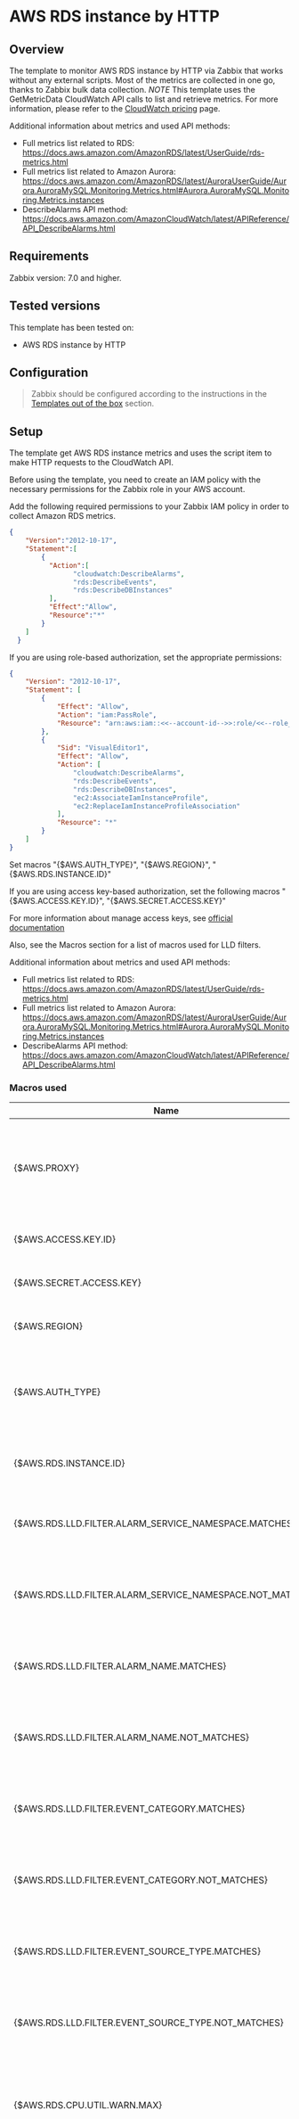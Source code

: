 
# AWS RDS instance by HTTP

## Overview

The template to monitor AWS RDS instance by HTTP via Zabbix that works without any external scripts.
Most of the metrics are collected in one go, thanks to Zabbix bulk data collection.
*NOTE*
This template uses the GetMetricData CloudWatch API calls to list and retrieve metrics.
For more information, please refer to the [CloudWatch pricing](https://aws.amazon.com/cloudwatch/pricing/) page.

Additional information about metrics and used API methods:

* Full metrics list related to RDS: https://docs.aws.amazon.com/AmazonRDS/latest/UserGuide/rds-metrics.html
* Full metrics list related to Amazon Aurora: https://docs.aws.amazon.com/AmazonRDS/latest/AuroraUserGuide/Aurora.AuroraMySQL.Monitoring.Metrics.html#Aurora.AuroraMySQL.Monitoring.Metrics.instances
* DescribeAlarms API method: https://docs.aws.amazon.com/AmazonCloudWatch/latest/APIReference/API_DescribeAlarms.html


## Requirements

Zabbix version: 7.0 and higher.

## Tested versions

This template has been tested on:
- AWS RDS instance by HTTP

## Configuration

> Zabbix should be configured according to the instructions in the [Templates out of the box](https://www.zabbix.com/documentation/7.0/manual/config/templates_out_of_the_box) section.

## Setup

The template get AWS RDS instance metrics and uses the script item to make HTTP requests to the CloudWatch API.

Before using the template, you need to create an IAM policy with the necessary permissions for the Zabbix role in your AWS account.

Add the following required permissions to your Zabbix IAM policy in order to collect Amazon RDS metrics.
```json
{
    "Version":"2012-10-17",
    "Statement":[
        {
          "Action":[
                "cloudwatch:DescribeAlarms",
                "rds:DescribeEvents",
                "rds:DescribeDBInstances"
          ],
          "Effect":"Allow",
          "Resource":"*"
        }
    ]
  }
  ```

If you are using role-based authorization, set the appropriate permissions:
```json
{
    "Version": "2012-10-17",
    "Statement": [
        {
            "Effect": "Allow",
            "Action": "iam:PassRole",
            "Resource": "arn:aws:iam::<<--account-id-->>:role/<<--role_name-->>"
        },
        {
            "Sid": "VisualEditor1",
            "Effect": "Allow",
            "Action": [
                "cloudwatch:DescribeAlarms",
                "rds:DescribeEvents",
                "rds:DescribeDBInstances",
                "ec2:AssociateIamInstanceProfile",
                "ec2:ReplaceIamInstanceProfileAssociation"
            ],
            "Resource": "*"
        }
    ]
}
```

Set macros "{$AWS.AUTH_TYPE}", "{$AWS.REGION}", "{$AWS.RDS.INSTANCE.ID}"

If you are using access key-based authorization, set the following macros "{$AWS.ACCESS.KEY.ID}", "{$AWS.SECRET.ACCESS.KEY}"

For more information about manage access keys, see [official documentation](https://docs.aws.amazon.com/general/latest/gr/aws-sec-cred-types.html#access-keys-and-secret-access-keys)

Also, see the Macros section for a list of macros used for LLD filters.

Additional information about metrics and used API methods:
* Full metrics list related to RDS: https://docs.aws.amazon.com/AmazonRDS/latest/UserGuide/rds-metrics.html
* Full metrics list related to Amazon Aurora: https://docs.aws.amazon.com/AmazonRDS/latest/AuroraUserGuide/Aurora.AuroraMySQL.Monitoring.Metrics.html#Aurora.AuroraMySQL.Monitoring.Metrics.instances
* DescribeAlarms API method: https://docs.aws.amazon.com/AmazonCloudWatch/latest/APIReference/API_DescribeAlarms.html


### Macros used

|Name|Description|Default|
|----|-----------|-------|
|{$AWS.PROXY}|<p>Sets HTTP proxy value. If this macro is empty then no proxy is used.</p>||
|{$AWS.ACCESS.KEY.ID}|<p>Access key ID.</p>||
|{$AWS.SECRET.ACCESS.KEY}|<p>Secret access key.</p>||
|{$AWS.REGION}|<p>Amazon RDS Region code.</p>|`us-west-1`|
|{$AWS.AUTH_TYPE}|<p>Authorization method. Possible values: role_base, access_key.</p>|`access_key`|
|{$AWS.RDS.INSTANCE.ID}|<p>RDS DB Instance identifier.</p>||
|{$AWS.RDS.LLD.FILTER.ALARM_SERVICE_NAMESPACE.MATCHES}|<p>Filter of discoverable alarms by namespace.</p>|`.*`|
|{$AWS.RDS.LLD.FILTER.ALARM_SERVICE_NAMESPACE.NOT_MATCHES}|<p>Filter to exclude discovered alarms by namespace.</p>|`CHANGE_IF_NEEDED`|
|{$AWS.RDS.LLD.FILTER.ALARM_NAME.MATCHES}|<p>Filter of discoverable alarms by name.</p>|`.*`|
|{$AWS.RDS.LLD.FILTER.ALARM_NAME.NOT_MATCHES}|<p>Filter to exclude discovered alarms by name.</p>|`CHANGE_IF_NEEDED`|
|{$AWS.RDS.LLD.FILTER.EVENT_CATEGORY.MATCHES}|<p>Filter of discoverable events by category.</p>|`.*`|
|{$AWS.RDS.LLD.FILTER.EVENT_CATEGORY.NOT_MATCHES}|<p>Filter to exclude discovered events by category.</p>|`CHANGE_IF_NEEDED`|
|{$AWS.RDS.LLD.FILTER.EVENT_SOURCE_TYPE.MATCHES}|<p>Filter of discoverable events by source type.</p>|`.*`|
|{$AWS.RDS.LLD.FILTER.EVENT_SOURCE_TYPE.NOT_MATCHES}|<p>Filter to exclude discovered events by source type.</p>|`CHANGE_IF_NEEDED`|
|{$AWS.RDS.CPU.UTIL.WARN.MAX}|<p>The warning threshold of the CPU utilization expressed in %.</p>|`85`|
|{$AWS.RDS.CPU.CREDIT.BALANCE.MIN.WARN}|<p>Minimum number of free earned CPU credits for trigger expression.</p>|`50`|
|{$AWS.EBS.IO.CREDIT.BALANCE.MIN.WARN}|<p>Minimum percentage of I/O credits remaining for trigger expression.</p>|`20`|
|{$AWS.EBS.BYTE.CREDIT.BALANCE.MIN.WARN}|<p>Minimum percentage of Byte credits remaining for trigger expression.</p>|`20`|
|{$AWS.RDS.BURST.CREDIT.BALANCE.MIN.WARN}|<p>Minimum percentage of Byte credits remaining for trigger expression.</p>|`20`|

### Items

|Name|Description|Type|Key and additional info|
|----|-----------|----|-----------------------|
|AWS RDS: Get metrics data|<p>Get instance metrics.</p><p>Full metrics list related to RDS: https://docs.aws.amazon.com/AmazonRDS/latest/UserGuide/rds-metrics.html</p><p>Full metrics list related to Amazon Aurora: https://docs.aws.amazon.com/AmazonRDS/latest/AuroraUserGuide/Aurora.AuroraMySQL.Monitoring.Metrics.html#Aurora.AuroraMySQL.Monitoring.Metrics.instances</p>|Script|aws.rds.get_metrics<p>**Preprocessing**</p><ul><li><p>Check for not supported value: `any error`</p><p>⛔️Custom on fail: Discard value</p></li></ul>|
|AWS RDS: Get instance info|<p>Get instance info.</p><p>DescribeDBInstances API method: https://docs.aws.amazon.com/AmazonRDS/latest/APIReference/API_DescribeDBInstances.html</p>|Script|aws.rds.get_instance_info<p>**Preprocessing**</p><ul><li><p>Check for not supported value: `any error`</p><p>⛔️Custom on fail: Discard value</p></li></ul>|
|AWS CloudWatch: Get instance alarms data|<p>DescribeAlarms API method: https://docs.aws.amazon.com/AmazonCloudWatch/latest/APIReference/API_DescribeAlarms.html</p>|Script|aws.rds.get_alarms<p>**Preprocessing**</p><ul><li><p>Check for not supported value: `any error`</p><p>⛔️Custom on fail: Discard value</p></li></ul>|
|AWS RDS: Get instance events data|<p>DescribeEvents API method: https://docs.aws.amazon.com/AmazonRDS/latest/APIReference/API_DescribeEvents.html</p>|Script|aws.rds.get_events<p>**Preprocessing**</p><ul><li><p>Check for not supported value: `any error`</p><p>⛔️Custom on fail: Discard value</p></li></ul>|
|AWS RDS: Get metrics check|<p>Data collection check.</p>|Dependent item|aws.rds.metrics.check<p>**Preprocessing**</p><ul><li><p>JSON Path: `$.error`</p><p>⛔️Custom on fail: Set value to</p></li><li><p>Discard unchanged with heartbeat: `3h`</p></li></ul>|
|AWS RDS: Get instance info check|<p>Data collection check.</p>|Dependent item|aws.rds.instance_info.check<p>**Preprocessing**</p><ul><li><p>JSON Path: `$.error`</p><p>⛔️Custom on fail: Set value to</p></li><li><p>Discard unchanged with heartbeat: `3h`</p></li></ul>|
|AWS RDS: Get alarms check|<p>Data collection check.</p>|Dependent item|aws.rds.alarms.check<p>**Preprocessing**</p><ul><li><p>JSON Path: `$.error`</p><p>⛔️Custom on fail: Set value to</p></li><li><p>Discard unchanged with heartbeat: `3h`</p></li></ul>|
|AWS RDS: Get events check|<p>Data collection check.</p>|Dependent item|aws.rds.events.check<p>**Preprocessing**</p><ul><li><p>JSON Path: `$.error`</p><p>⛔️Custom on fail: Set value to</p></li><li><p>Discard unchanged with heartbeat: `3h`</p></li></ul>|
|AWS RDS: Class|<p>Contains the name of the compute and memory capacity class of the DB instance.</p>|Dependent item|aws.rds.class<p>**Preprocessing**</p><ul><li><p>JSON Path: `$[*].DBInstanceClass.first()`</p></li><li><p>Discard unchanged with heartbeat: `3h`</p></li></ul>|
|AWS RDS: Engine|<p>Database engine.</p>|Dependent item|aws.rds.engine<p>**Preprocessing**</p><ul><li><p>JSON Path: `$..Engine.first()`</p></li><li><p>Discard unchanged with heartbeat: `3h`</p></li></ul>|
|AWS RDS: Engine version|<p>Indicates the database engine version.</p>|Dependent item|aws.rds.engine.version<p>**Preprocessing**</p><ul><li><p>JSON Path: `$[*].EngineVersion.first()`</p></li><li><p>Discard unchanged with heartbeat: `3h`</p></li></ul>|
|AWS RDS: Status|<p>Specifies the current state of this database.</p><p>All possible status values and their description: https://docs.aws.amazon.com/AmazonRDS/latest/UserGuide/accessing-monitoring.html#Overview.DBInstance.Status</p>|Dependent item|aws.rds.status<p>**Preprocessing**</p><ul><li><p>JSON Path: `$..DBInstanceStatus.first()`</p></li><li><p>Discard unchanged with heartbeat: `3h`</p></li></ul>|
|AWS RDS: Storage type|<p>Specifies the storage type associated with DB instance.</p>|Dependent item|aws.rds.storage_type<p>**Preprocessing**</p><ul><li><p>JSON Path: `$[*].StorageType.first()`</p></li><li><p>Discard unchanged with heartbeat: `3h`</p></li></ul>|
|AWS RDS: Create time|<p>Provides the date and time the DB instance was created.</p>|Dependent item|aws.rds.create_time<p>**Preprocessing**</p><ul><li><p>JSON Path: `$..InstanceCreateTime.first()`</p></li></ul>|
|AWS RDS: Storage: Allocated|<p>Specifies the allocated storage size specified in gibibytes (GiB).</p>|Dependent item|aws.rds.storage.allocated<p>**Preprocessing**</p><ul><li><p>JSON Path: `$[*].AllocatedStorage.first()`</p></li><li><p>Discard unchanged with heartbeat: `3h`</p></li></ul>|
|AWS RDS: Storage: Max allocated|<p>The upper limit in gibibytes (GiB) to which Amazon RDS can automatically scale the storage of the DB instance.</p><p>If limit is not specified returns -1.</p>|Dependent item|aws.rds.storage.max_allocated<p>**Preprocessing**</p><ul><li><p>JavaScript: `The text is too long. Please see the template.`</p></li><li><p>Discard unchanged with heartbeat: `3h`</p></li></ul>|
|AWS RDS: Read replica: State|<p>The status of a read replica. If the instance isn't a read replica, this is blank.</p><p>Boolean value that is true if the instance is operating normally, or false if the instance is in an error state.</p>|Dependent item|aws.rds.read_replica_state<p>**Preprocessing**</p><ul><li><p>JSON Path: `$..StatusInfos..Normal.first()`</p><p>⛔️Custom on fail: Discard value</p></li><li>Boolean to decimal</li><li><p>Discard unchanged with heartbeat: `3h`</p></li></ul>|
|AWS RDS: Read replica: Status|<p>The status of a read replica. If the instance isn't a read replica, this is blank.</p><p>Status of the DB instance. For a StatusType of read replica, the values can be replicating, replication stop point set, replication stop point reached, error, stopped, or terminated.</p>|Dependent item|aws.rds.read_replica_status<p>**Preprocessing**</p><ul><li><p>JSON Path: `$..StatusInfos..Status.first()`</p><p>⛔️Custom on fail: Discard value</p></li><li><p>Discard unchanged with heartbeat: `3h`</p></li></ul>|
|AWS RDS: Swap usage|<p>The amount of swap space used. </p><p>This metric is available for the Aurora PostgreSQL DB instance classes db.t3.medium, db.t3.large, db.r4.large, db.r4.xlarge, db.r5.large, db.r5.xlarge, db.r6g.large, and db.r6g.xlarge. </p><p>For Aurora MySQL, this metric applies only to db.t* DB instance classes.</p><p>This metric is not available for SQL Server.</p>|Dependent item|aws.rds.swap_usage<p>**Preprocessing**</p><ul><li><p>JSON Path: `$.[?(@.Label == "SwapUsage")].Values.first().first()`</p><p>⛔️Custom on fail: Discard value</p></li></ul>|
|AWS RDS: Disk: Write IOPS|<p>The number of write records generated per second. This is more or less the number of log records generated by the database. These do not correspond to 8K page writes, and do not correspond to network packets sent.</p>|Dependent item|aws.rds.write_iops.rate<p>**Preprocessing**</p><ul><li><p>JSON Path: `$.[?(@.Label == "WriteIOPS")].Values.first().first()`</p><p>⛔️Custom on fail: Discard value</p></li></ul>|
|AWS RDS: Disk: Write latency|<p>The average amount of time taken per disk I/O operation.</p>|Dependent item|aws.rds.write_latency<p>**Preprocessing**</p><ul><li><p>JSON Path: `$.[?(@.Label == "WriteLatency")].Values.first().first()`</p><p>⛔️Custom on fail: Discard value</p></li></ul>|
|AWS RDS: Disk: Write throughput|<p>The average number of bytes written to persistent storage every second.</p>|Dependent item|aws.rds.write_throughput.rate<p>**Preprocessing**</p><ul><li><p>JSON Path: `$.[?(@.Label == "WriteThroughput")].Values.first().first()`</p><p>⛔️Custom on fail: Discard value</p></li></ul>|
|AWS RDS: Network: Receive throughput|<p>The incoming (Receive) network traffic on the DB instance, including both customer database traffic and Amazon RDS traffic used for monitoring and replication.</p>|Dependent item|aws.rds.network_receive_throughput.rate<p>**Preprocessing**</p><ul><li><p>JSON Path: `The text is too long. Please see the template.`</p><p>⛔️Custom on fail: Discard value</p></li></ul>|
|AWS RDS: Burst balance|<p>The percent of General Purpose SSD (gp2) burst-bucket I/O credits available.</p>|Dependent item|aws.rds.burst_balance<p>**Preprocessing**</p><ul><li><p>JSON Path: `$.[?(@.Label == "BurstBalance")].Values.first().first()`</p><p>⛔️Custom on fail: Discard value</p></li></ul>|
|AWS RDS: CPU: Utilization|<p>The percentage of CPU utilization.</p>|Dependent item|aws.rds.cpu.utilization<p>**Preprocessing**</p><ul><li><p>JSON Path: `$.[?(@.Label == "CPUUtilization")].Values.first().first()`</p><p>⛔️Custom on fail: Discard value</p></li></ul>|
|AWS RDS: Credit CPU: Balance|<p>The number of CPU credits that an instance has accumulated, reported at 5-minute intervals.</p><p>You can use this metric to determine how long a DB instance can burst beyond its baseline performance level at a given rate.</p><p>When an instance is running, credits in the CPUCreditBalance don't expire. When the instance stops, the CPUCreditBalance does not persist, and all accrued credits are lost.</p><p></p><p>This metric applies only to db.t2.small and db.t2.medium instances for Aurora MySQL, and to db.t3 instances for Aurora PostgreSQL.</p>|Dependent item|aws.rds.cpu.credit_balance<p>**Preprocessing**</p><ul><li><p>JSON Path: `$.[?(@.Label == "CPUCreditBalance")].Values.first().first()`</p><p>⛔️Custom on fail: Discard value</p></li></ul>|
|AWS RDS: Credit CPU: Usage|<p>The number of CPU credits consumed during the specified period, reported at 5-minute intervals.</p><p>This metric measures the amount of time during which physical CPUs have been used for processing instructions by virtual CPUs allocated to the DB instance.</p><p></p><p>This metric applies only to db.t2.small and db.t2.medium instances for Aurora MySQL, and to db.t3 instances for Aurora PostgreSQL</p>|Dependent item|aws.rds.cpu.credit_usage<p>**Preprocessing**</p><ul><li><p>JSON Path: `$.[?(@.Label == "CPUCreditUsage")].Values.first().first()`</p><p>⛔️Custom on fail: Discard value</p></li></ul>|
|AWS RDS: Connections|<p>The number of client network connections to the database instance.</p><p>The number of database sessions can be higher than the metric value because the metric value doesn't include the following:</p><p></p><p>- Sessions that no longer have a network connection but which the database hasn't cleaned up</p><p>- Sessions created by the database engine for its own purposes</p><p>- Sessions created by the database engine's parallel execution capabilities</p><p>- Sessions created by the database engine job scheduler</p><p>- Amazon Aurora/RDS connections</p>|Dependent item|aws.rds.database_connections<p>**Preprocessing**</p><ul><li><p>JSON Path: `The text is too long. Please see the template.`</p><p>⛔️Custom on fail: Discard value</p></li></ul>|
|AWS RDS: Disk: Queue depth|<p>The number of outstanding read/write requests waiting to access the disk.</p>|Dependent item|aws.rds.disk_queue_depth<p>**Preprocessing**</p><ul><li><p>JSON Path: `$.[?(@.Label == "DiskQueueDepth")].Values.first().first()`</p><p>⛔️Custom on fail: Discard value</p></li></ul>|
|AWS RDS: EBS: Byte balance|<p>The percentage of throughput credits remaining in the burst bucket of your RDS database. This metric is available for basic monitoring only.</p><p>To find the instance sizes that support this metric, see the instance sizes with an asterisk (*) in the EBS optimized by default table (https://docs.aws.amazon.com/AWSEC2/latest/UserGuide/ebs-optimized.html#current) in Amazon RDS User Guide for Linux Instances.</p>|Dependent item|aws.rds.ebs_byte_balance<p>**Preprocessing**</p><ul><li><p>JSON Path: `$.[?(@.Label == "EBSByteBalance%")].Values.first().first()`</p><p>⛔️Custom on fail: Discard value</p></li></ul>|
|AWS RDS: EBS: IO balance|<p>The percentage of I/O credits remaining in the burst bucket of your RDS database. This metric is available for basic monitoring only.</p><p>To find the instance sizes that support this metric, see the instance sizes with an asterisk (*) in the EBS optimized by default table (https://docs.aws.amazon.com/AWSEC2/latest/UserGuide/ebs-optimized.html#current) in Amazon RDS User Guide for Linux Instances.</p>|Dependent item|aws.rds.ebs_io_balance<p>**Preprocessing**</p><ul><li><p>JSON Path: `$.[?(@.Label == "EBSIOBalance%")].Values.first().first()`</p><p>⛔️Custom on fail: Discard value</p></li></ul>|
|AWS RDS: Memory, freeable|<p>The amount of available random access memory.</p><p></p><p>For MariaDB, MySQL, Oracle, and PostgreSQL DB instances, this metric reports the value of the MemAvailable field of /proc/meminfo.</p>|Dependent item|aws.rds.freeable_memory<p>**Preprocessing**</p><ul><li><p>JSON Path: `$.[?(@.Label == "FreeableMemory")].Values.first().first()`</p><p>⛔️Custom on fail: Discard value</p></li></ul>|
|AWS RDS: Storage: Local free|<p>The amount of local storage available, in bytes.</p><p></p><p>Unlike for other DB engines, for Aurora DB instances this metric reports the amount of storage available to each DB instance. </p><p>This value depends on the DB instance class. You can increase the amount of free storage space for an instance by choosing a larger DB instance class for your instance.</p><p>(This doesn't apply to Aurora Serverless v2.)</p>|Dependent item|aws.rds.free_local_storage<p>**Preprocessing**</p><ul><li><p>JSON Path: `$.[?(@.Label == "FreeLocalStorage")].Values.first().first()`</p><p>⛔️Custom on fail: Discard value</p></li></ul>|
|AWS RDS: Network: Receive throughput|<p>The incoming (receive) network traffic on the DB instance, including both customer database traffic and Amazon RDS traffic used for monitoring and replication.</p><p>For Amazon Aurora: The amount of network throughput received from the Aurora storage subsystem by each instance in the DB cluster.</p>|Dependent item|aws.rds.storage_network_receive_throughput<p>**Preprocessing**</p><ul><li><p>JSON Path: `The text is too long. Please see the template.`</p><p>⛔️Custom on fail: Discard value</p></li></ul>|
|AWS RDS: Network: Transmit throughput|<p>The outgoing (transmit) network traffic on the DB instance, including both customer database traffic and Amazon RDS traffic used for monitoring and replication.</p><p>For Amazon Aurora: The amount of network throughput sent to the Aurora storage subsystem by each instance in the Aurora MySQL DB cluster.</p>|Dependent item|aws.rds.storage_network_transmit_throughput<p>**Preprocessing**</p><ul><li><p>JSON Path: `The text is too long. Please see the template.`</p><p>⛔️Custom on fail: Discard value</p></li></ul>|
|AWS RDS: Disk: Read IOPS|<p>The average number of disk I/O operations per second. Aurora PostgreSQL-Compatible Edition reports read and write IOPS separately, in 1-minute intervals.</p>|Dependent item|aws.rds.read_iops.rate<p>**Preprocessing**</p><ul><li><p>JSON Path: `$.[?(@.Label == "ReadIOPS")].Values.first().first()`</p><p>⛔️Custom on fail: Discard value</p></li></ul>|
|AWS RDS: Disk: Read latency|<p>The average amount of time taken per disk I/O operation.</p>|Dependent item|aws.rds.read_latency<p>**Preprocessing**</p><ul><li><p>JSON Path: `$.[?(@.Label == "ReadLatency")].Values.first().first()`</p><p>⛔️Custom on fail: Discard value</p></li></ul>|
|AWS RDS: Disk: Read throughput|<p>The average number of bytes read from disk per second.</p>|Dependent item|aws.rds.read_throughput.rate<p>**Preprocessing**</p><ul><li><p>JSON Path: `$.[?(@.Label == "ReadThroughput")].Values.first().first()`</p><p>⛔️Custom on fail: Discard value</p></li></ul>|
|AWS RDS: Network: Transmit throughput|<p>The outgoing (Transmit) network traffic on the DB instance, including both customer database traffic and Amazon RDS traffic used for monitoring and replication.</p>|Dependent item|aws.rds.network_transmit_throughput.rate<p>**Preprocessing**</p><ul><li><p>JSON Path: `The text is too long. Please see the template.`</p><p>⛔️Custom on fail: Discard value</p></li></ul>|
|AWS RDS: Network: Throughput|<p>The amount of network throughput both received from and transmitted to clients by each instance in the Aurora MySQL DB cluster, in bytes per second. This throughput doesn't include network traffic between instances in the DB cluster and the cluster volume.</p>|Dependent item|aws.rds.network_throughput.rate<p>**Preprocessing**</p><ul><li><p>JSON Path: `$.[?(@.Label == "NetworkThroughput")].Values.first().first()`</p><p>⛔️Custom on fail: Discard value</p></li></ul>|
|AWS RDS: Storage: Space free|<p>The amount of available storage space.</p>|Dependent item|aws.rds.free_storage_space<p>**Preprocessing**</p><ul><li><p>JSON Path: `$.[?(@.Label == "FreeStorageSpace")].Values.first().first()`</p><p>⛔️Custom on fail: Discard value</p></li></ul>|
|AWS RDS: Disk: Read IOPS, local storage|<p>The average number of disk read I/O operations to local storage per second. Only applies to Multi-AZ DB clusters.</p>|Dependent item|aws.rds.read_iops_local_storage.rate<p>**Preprocessing**</p><ul><li><p>JSON Path: `The text is too long. Please see the template.`</p><p>⛔️Custom on fail: Discard value</p></li></ul>|
|AWS RDS: Disk: Read latency, local storage|<p>The average amount of time taken per disk I/O operation for local storage. Only applies to Multi-AZ DB clusters.</p>|Dependent item|aws.rds.read_latency_local_storage<p>**Preprocessing**</p><ul><li><p>JSON Path: `The text is too long. Please see the template.`</p><p>⛔️Custom on fail: Discard value</p></li></ul>|
|AWS RDS: Disk: Read throughput, local storage|<p>The average number of bytes read from disk per second for local storage. Only applies to Multi-AZ DB clusters.</p>|Dependent item|aws.rds.read_throughput_local_storage.rate<p>**Preprocessing**</p><ul><li><p>JSON Path: `The text is too long. Please see the template.`</p><p>⛔️Custom on fail: Discard value</p></li></ul>|
|AWS RDS: Replication: Lag|<p>The amount of time a read replica DB instance lags behind the source DB instance. Applies to MySQL, MariaDB, Oracle, PostgreSQL, and SQL Server read replicas.</p>|Dependent item|aws.rds.replica_lag<p>**Preprocessing**</p><ul><li><p>JSON Path: `$.[?(@.Label == "ReplicaLag")].Values.first().first()`</p><p>⛔️Custom on fail: Discard value</p></li></ul>|
|AWS RDS: Disk: Write IOPS, local storage|<p>The average number of disk write I/O operations per second on local storage in a Multi-AZ DB cluster.</p>|Dependent item|aws.rds.write_iops_local_storage.rate<p>**Preprocessing**</p><ul><li><p>JSON Path: `The text is too long. Please see the template.`</p><p>⛔️Custom on fail: Discard value</p></li></ul>|
|AWS RDS: Disk: Write latency, local storage|<p>The average amount of time taken per disk I/O operation on local storage in a Multi-AZ DB cluster.</p>|Dependent item|aws.rds.write_latency_local_storage<p>**Preprocessing**</p><ul><li><p>JSON Path: `The text is too long. Please see the template.`</p><p>⛔️Custom on fail: Discard value</p></li></ul>|
|AWS RDS: Disk: Write throughput, local storage|<p>The average number of bytes written to disk per second for local storage.</p>|Dependent item|aws.rds.write_throughput_local_storage.rate<p>**Preprocessing**</p><ul><li><p>JSON Path: `The text is too long. Please see the template.`</p><p>⛔️Custom on fail: Discard value</p></li></ul>|
|AWS RDS: SQLServer: Failed agent jobs|<p>The number of failed Microsoft SQL Server Agent jobs during the last minute.</p>|Dependent item|aws.rds.failed_sql_server_agent_jobs_count<p>**Preprocessing**</p><ul><li><p>JSON Path: `The text is too long. Please see the template.`</p><p>⛔️Custom on fail: Discard value</p></li></ul>|
|AWS RDS: Disk: Binlog Usage|<p>The amount of disk space occupied by binary logs on the master. Applies to MySQL read replicas.</p>|Dependent item|aws.rds.bin_log_disk_usage<p>**Preprocessing**</p><ul><li><p>JSON Path: `$.[?(@.Label == "BinLogDiskUsage")].Values.first().first()`</p><p>⛔️Custom on fail: Discard value</p></li></ul>|

### Triggers

|Name|Description|Expression|Severity|Dependencies and additional info|
|----|-----------|----------|--------|--------------------------------|
|AWS RDS: Failed to get metrics data||`length(last(/AWS RDS instance by HTTP/aws.rds.metrics.check))>0`|Warning||
|AWS RDS: Failed to get instance data||`length(last(/AWS RDS instance by HTTP/aws.rds.instance_info.check))>0`|Warning||
|AWS RDS: Failed to get alarms data||`length(last(/AWS RDS instance by HTTP/aws.rds.alarms.check))>0`|Warning||
|AWS RDS: Failed to get events data||`length(last(/AWS RDS instance by HTTP/aws.rds.events.check))>0`|Warning||
|AWS RDS: Read replica in error state|<p>The status of a read replica.<br>False if the instance is in an error state.</p>|`last(/AWS RDS instance by HTTP/aws.rds.read_replica_state)=0`|Average||
|AWS RDS: Burst balance is too low||`max(/AWS RDS instance by HTTP/aws.rds.burst_balance,5m)<{$AWS.RDS.BURST.CREDIT.BALANCE.MIN.WARN}`|Warning||
|AWS RDS: High CPU utilization|<p>The CPU utilization is too high. The system might be slow to respond.</p>|`min(/AWS RDS instance by HTTP/aws.rds.cpu.utilization,15m)>{$AWS.RDS.CPU.UTIL.WARN.MAX}`|Warning||
|AWS RDS: Instance CPU Credit balance is too low|<p>The number of earned CPU credits has been less than {$AWS.RDS.CPU.CREDIT.BALANCE.MIN.WARN} in the last 5 minutes.</p>|`max(/AWS RDS instance by HTTP/aws.rds.cpu.credit_balance,5m)<{$AWS.RDS.CPU.CREDIT.BALANCE.MIN.WARN}`|Warning||
|AWS RDS: Byte Credit balance is too low||`max(/AWS RDS instance by HTTP/aws.rds.ebs_byte_balance,5m)<{$AWS.EBS.BYTE.CREDIT.BALANCE.MIN.WARN}`|Warning||
|AWS RDS: I/O Credit balance is too low||`max(/AWS RDS instance by HTTP/aws.rds.ebs_io_balance,5m)<{$AWS.EBS.IO.CREDIT.BALANCE.MIN.WARN}`|Warning||

### LLD rule Instance Alarms discovery

|Name|Description|Type|Key and additional info|
|----|-----------|----|-----------------------|
|Instance Alarms discovery|<p>Discovery instance alarms.</p>|Dependent item|aws.rds.alarms.discovery<p>**Preprocessing**</p><ul><li><p>JavaScript: `The text is too long. Please see the template.`</p></li><li><p>Discard unchanged with heartbeat: `3h`</p></li></ul>|

### Item prototypes for Instance Alarms discovery

|Name|Description|Type|Key and additional info|
|----|-----------|----|-----------------------|
|AWS RDS Alarms: [{#ALARM_NAME}]: State reason|<p>An explanation for the alarm state, in text format.</p><p>Alarm description:</p><p>{#ALARM_DESCRIPTION}</p>|Dependent item|aws.rds.alarm.state_reason["{#ALARM_NAME}"]<p>**Preprocessing**</p><ul><li><p>JSON Path: `$.[?(@.AlarmName == "{#ALARM_NAME}")].StateReason.first()`</p><p>⛔️Custom on fail: Discard value</p></li><li><p>Discard unchanged with heartbeat: `3h`</p></li></ul>|
|AWS RDS Alarms: [{#ALARM_NAME}]: State|<p>The state value for the alarm. Possible values: 0 (OK), 1 (INSUFFICIENT_DATA), 2 (ALARM).</p><p>Alarm description:</p><p>{#ALARM_DESCRIPTION}</p>|Dependent item|aws.rds.alarm.state["{#ALARM_NAME}"]<p>**Preprocessing**</p><ul><li><p>JSON Path: `$.[?(@.AlarmName == "{#ALARM_NAME}")].StateValue.first()`</p><p>⛔️Custom on fail: Set value to: `3`</p></li><li><p>JavaScript: `The text is too long. Please see the template.`</p></li></ul>|

### Trigger prototypes for Instance Alarms discovery

|Name|Description|Expression|Severity|Dependencies and additional info|
|----|-----------|----------|--------|--------------------------------|
|AWS RDS Alarms: [{#ALARM_NAME}] has 'Alarm' state|<p>Alarm "{#ALARM_NAME}" has 'Alarm' state. <br>Reason: {ITEM.LASTVALUE2}</p>|`last(/AWS RDS instance by HTTP/aws.rds.alarm.state["{#ALARM_NAME}"])=2 and length(last(/AWS RDS instance by HTTP/aws.rds.alarm.state_reason["{#ALARM_NAME}"]))>0`|Average||
|AWS RDS Alarms: [{#ALARM_NAME}] has 'Insufficient data' state||`last(/AWS RDS instance by HTTP/aws.rds.alarm.state["{#ALARM_NAME}"])=1`|Info||

### LLD rule Aurora metrics discovery

|Name|Description|Type|Key and additional info|
|----|-----------|----|-----------------------|
|Aurora metrics discovery|<p>Discovery Amazon Aurora metrics.</p><p>https://docs.aws.amazon.com/AmazonRDS/latest/AuroraUserGuide/Aurora.AuroraMySQL.Monitoring.Metrics.html#Aurora.AuroraMySQL.Monitoring.Metrics.instances</p>|Dependent item|aws.rds.aurora.discovery<p>**Preprocessing**</p><ul><li><p>JavaScript: `The text is too long. Please see the template.`</p></li><li><p>Discard unchanged with heartbeat: `6h`</p></li></ul>|

### Item prototypes for Aurora metrics discovery

|Name|Description|Type|Key and additional info|
|----|-----------|----|-----------------------|
|AWS RDS: Row lock time|<p>The total time spent acquiring row locks for InnoDB tables.</p>|Dependent item|aws.rds.row_locktime[{#SINGLETON}]<p>**Preprocessing**</p><ul><li><p>JSON Path: `$.[?(@.Label == "RowLockTime")].Values.first().first()`</p><p>⛔️Custom on fail: Discard value</p></li></ul>|
|AWS RDS: Operations: Select throughput|<p>The average number of select queries per second.</p>|Dependent item|aws.rds.select_throughput.rate[{#SINGLETON}]<p>**Preprocessing**</p><ul><li><p>JSON Path: `$.[?(@.Label == "SelectThroughput")].Values.first().first()`</p><p>⛔️Custom on fail: Discard value</p></li></ul>|
|AWS RDS: Operations: Select latency|<p>The amount of latency for select queries.</p>|Dependent item|aws.rds.select_latency[{#SINGLETON}]<p>**Preprocessing**</p><ul><li><p>JSON Path: `$.[?(@.Label == "SelectLatency")].Values.first().first()`</p><p>⛔️Custom on fail: Discard value</p></li></ul>|
|AWS RDS: Replication: Lag, max|<p>The maximum amount of lag between the primary instance and each Aurora DB instance in the DB cluster.</p>|Dependent item|aws.rds.aurora_replica_lag.max[{#SINGLETON}]<p>**Preprocessing**</p><ul><li><p>JSON Path: `The text is too long. Please see the template.`</p><p>⛔️Custom on fail: Discard value</p></li></ul>|
|AWS RDS: Replication: Lag, min|<p>The minimum amount of lag between the primary instance and each Aurora DB instance in the DB cluster.</p>|Dependent item|aws.rds.aurora_replica_lag.min[{#SINGLETON}]<p>**Preprocessing**</p><ul><li><p>JSON Path: `The text is too long. Please see the template.`</p><p>⛔️Custom on fail: Discard value</p></li></ul>|
|AWS RDS: Replication: Lag|<p>For an Aurora replica, the amount of lag when replicating updates from the primary instance.</p>|Dependent item|aws.rds.aurora_replica_lag[{#SINGLETON}]<p>**Preprocessing**</p><ul><li><p>JSON Path: `$.[?(@.Label == "AuroraReplicaLag")].Values.first().first()`</p><p>⛔️Custom on fail: Discard value</p></li></ul>|
|AWS RDS: Buffer Cache hit ratio|<p>The percentage of requests that are served by the buffer cache.</p>|Dependent item|aws.rds.buffer_cache_hit_ratio[{#SINGLETON}]<p>**Preprocessing**</p><ul><li><p>JSON Path: `The text is too long. Please see the template.`</p><p>⛔️Custom on fail: Discard value</p></li></ul>|
|AWS RDS: Operations: Commit latency|<p>The amount of latency for commit operations.</p>|Dependent item|aws.rds.commit_latency[{#SINGLETON}]<p>**Preprocessing**</p><ul><li><p>JSON Path: `$.[?(@.Label == "CommitLatency")].Values.first().first()`</p><p>⛔️Custom on fail: Discard value</p></li></ul>|
|AWS RDS: Operations: Commit throughput|<p>The average number of commit operations per second.</p>|Dependent item|aws.rds.commit_throughput.rate[{#SINGLETON}]<p>**Preprocessing**</p><ul><li><p>JSON Path: `$.[?(@.Label == "CommitThroughput")].Values.first().first()`</p><p>⛔️Custom on fail: Discard value</p></li></ul>|
|AWS RDS: Deadlocks, rate|<p>The average number of deadlocks in the database per second.</p>|Dependent item|aws.rds.deadlocks.rate[{#SINGLETON}]<p>**Preprocessing**</p><ul><li><p>JSON Path: `$.[?(@.Label == "Deadlocks")].Values.first().first()`</p><p>⛔️Custom on fail: Discard value</p></li></ul>|
|AWS RDS: Engine uptime|<p>The amount of time that the instance has been running.</p>|Dependent item|aws.rds.engine_uptime[{#SINGLETON}]<p>**Preprocessing**</p><ul><li><p>JSON Path: `$.[?(@.Label == "EngineUptime")].Values.first().first()`</p><p>⛔️Custom on fail: Discard value</p></li></ul>|
|AWS RDS: Rollback segment history list length|<p>The undo logs that record committed transactions with delete-marked records. These records are scheduled to be processed by the InnoDB purge operation.</p>|Dependent item|aws.rds.rollback_segment_history_list_length[{#SINGLETON}]<p>**Preprocessing**</p><ul><li><p>JSON Path: `The text is too long. Please see the template.`</p><p>⛔️Custom on fail: Discard value</p></li></ul>|
|AWS RDS: Network: Throughput|<p>The amount of network throughput received from and sent to the Aurora storage subsystem by each instance in the Aurora MySQL DB cluster.</p>|Dependent item|aws.rds.storage_network_throughput[{#SINGLETON}]<p>**Preprocessing**</p><ul><li><p>JSON Path: `The text is too long. Please see the template.`</p><p>⛔️Custom on fail: Discard value</p></li></ul>|

### LLD rule Aurora MySQL metrics discovery

|Name|Description|Type|Key and additional info|
|----|-----------|----|-----------------------|
|Aurora MySQL metrics discovery|<p>Discovery Aurora MySQL metrics.</p><p>Storage types:</p><p> aurora (for MySQL 5.6-compatible Aurora)</p><p> aurora-mysql (for MySQL 5.7-compatible and MySQL 8.0-compatible Aurora)</p>|Dependent item|aws.rds.postgresql.discovery<p>**Preprocessing**</p><ul><li><p>JavaScript: `The text is too long. Please see the template.`</p></li><li><p>Discard unchanged with heartbeat: `6h`</p></li></ul>|

### Item prototypes for Aurora MySQL metrics discovery

|Name|Description|Type|Key and additional info|
|----|-----------|----|-----------------------|
|AWS RDS: Operations: Delete latency|<p>The amount of latency for delete queries.</p>|Dependent item|aws.rds.delete_latency[{#SINGLETON}]<p>**Preprocessing**</p><ul><li><p>JSON Path: `$.[?(@.Label == "DeleteLatency")].Values.first().first()`</p><p>⛔️Custom on fail: Discard value</p></li></ul>|
|AWS RDS: Operations: Delete throughput|<p>The average number of delete queries per second.</p>|Dependent item|aws.rds.delete_throughput.rate[{#SINGLETON}]<p>**Preprocessing**</p><ul><li><p>JSON Path: `$.[?(@.Label == "DeleteThroughput")].Values.first().first()`</p><p>⛔️Custom on fail: Discard value</p></li></ul>|
|AWS RDS: DML: Latency|<p>The amount of latency for inserts, updates, and deletes.</p>|Dependent item|aws.rds.dml_latency[{#SINGLETON}]<p>**Preprocessing**</p><ul><li><p>JSON Path: `$.[?(@.Label == "DMLLatency")].Values.first().first()`</p><p>⛔️Custom on fail: Discard value</p></li></ul>|
|AWS RDS: DML: Throughput|<p>The average number of inserts, updates, and deletes per second.</p>|Dependent item|aws.rds.dml_throughput.rate[{#SINGLETON}]<p>**Preprocessing**</p><ul><li><p>JSON Path: `$.[?(@.Label == "DMLThroughput")].Values.first().first()`</p><p>⛔️Custom on fail: Discard value</p></li></ul>|
|AWS RDS: DDL: Latency|<p>The amount of latency for data definition language (DDL) requests - for example, create, alter, and drop requests.</p>|Dependent item|aws.rds.ddl_latency[{#SINGLETON}]<p>**Preprocessing**</p><ul><li><p>JSON Path: `$.[?(@.Label == "DDLLatency")].Values.first().first()`</p><p>⛔️Custom on fail: Discard value</p></li></ul>|
|AWS RDS: DDL: Throughput|<p>The average number of DDL requests per second.</p>|Dependent item|aws.rds.ddl_throughput.rate[{#SINGLETON}]<p>**Preprocessing**</p><ul><li><p>JSON Path: `$.[?(@.Label == "DDLThroughput")].Values.first().first()`</p><p>⛔️Custom on fail: Discard value</p></li></ul>|
|AWS RDS: Backtrack: Window, actual|<p>The difference between the target backtrack window and the actual backtrack window.</p>|Dependent item|aws.rds.backtrack_window_actual[{#SINGLETON}]<p>**Preprocessing**</p><ul><li><p>JSON Path: `The text is too long. Please see the template.`</p><p>⛔️Custom on fail: Discard value</p></li></ul>|
|AWS RDS: Backtrack: Window, alert|<p>The number of times that the actual backtrack window is smaller than the target backtrack window for a given period of time.</p>|Dependent item|aws.rds.backtrack_window_alert[{#SINGLETON}]<p>**Preprocessing**</p><ul><li><p>JSON Path: `The text is too long. Please see the template.`</p><p>⛔️Custom on fail: Discard value</p></li></ul>|
|AWS RDS: Transactions: Blocked, rate|<p>The average number of transactions in the database that are blocked per second.</p>|Dependent item|aws.rds.blocked_transactions.rate[{#SINGLETON}]<p>**Preprocessing**</p><ul><li><p>JSON Path: `The text is too long. Please see the template.`</p><p>⛔️Custom on fail: Discard value</p></li></ul>|
|AWS RDS: Replication: Binlog lag|<p>The amount of time that a binary log replica DB cluster running on Aurora MySQL-Compatible Edition lags behind the binary log replication source. </p><p>A lag means that the source is generating records faster than the replica can apply them.</p><p>The metric value indicates the following:</p><p></p><p>A high value: The replica is lagging the replication source.</p><p>0 or a value close to 0: The replica process is active and current.</p><p>-1: Aurora can't determine the lag, which can happen during replica setup or when the replica is in an error state</p>|Dependent item|aws.rds.aurora_replication_binlog_lag[{#SINGLETON}]<p>**Preprocessing**</p><ul><li><p>JSON Path: `The text is too long. Please see the template.`</p><p>⛔️Custom on fail: Discard value</p></li></ul>|
|AWS RDS: Transactions: Active, rate|<p>The average number of current transactions executing on an Aurora database instance per second.</p><p>By default, Aurora doesn't enable this metric. To begin measuring this value, set innodb_monitor_enable='all' in the DB parameter group for a specific DB instance.</p>|Dependent item|aws.rds.aurora_transactions_active.rate[{#SINGLETON}]<p>**Preprocessing**</p><ul><li><p>JSON Path: `The text is too long. Please see the template.`</p><p>⛔️Custom on fail: Discard value</p></li></ul>|
|AWS RDS: Connections: Aborted|<p>The number of client connections that have not been closed properly.</p>|Dependent item|aws.rds.aurora_clients_aborted[{#SINGLETON}]<p>**Preprocessing**</p><ul><li><p>JSON Path: `$.[?(@.Label == "AbortedClients")].Values.first().first()`</p><p>⛔️Custom on fail: Discard value</p></li></ul>|
|AWS RDS: Operations: Insert latency|<p>The amount of latency for insert queries, in milliseconds.</p>|Dependent item|aws.rds.insert_latency[{#SINGLETON}]<p>**Preprocessing**</p><ul><li><p>JSON Path: `$.[?(@.Label == "InsertLatency")].Values.first().first()`</p><p>⛔️Custom on fail: Discard value</p></li></ul>|
|AWS RDS: Operations: Insert throughput|<p>The average number of insert queries per second.</p>|Dependent item|aws.rds.insert_throughput.rate[{#SINGLETON}]<p>**Preprocessing**</p><ul><li><p>JSON Path: `$.[?(@.Label == "InsertThroughput")].Values.first().first()`</p><p>⛔️Custom on fail: Discard value</p></li></ul>|
|AWS RDS: Login failures, rate|<p>The average number of failed login attempts per second.</p>|Dependent item|aws.rds.login_failures.rate[{#SINGLETON}]<p>**Preprocessing**</p><ul><li><p>JSON Path: `$.[?(@.Label == "LoginFailures")].Values.first().first()`</p><p>⛔️Custom on fail: Discard value</p></li></ul>|
|AWS RDS: Queries, rate|<p>The average number of queries executed per second.</p>|Dependent item|aws.rds.queries.rate[{#SINGLETON}]<p>**Preprocessing**</p><ul><li><p>JSON Path: `$.[?(@.Label == "Queries")].Values.first().first()`</p><p>⛔️Custom on fail: Discard value</p></li></ul>|
|AWS RDS: Resultset cache hit ratio|<p>The percentage of requests that are served by the Resultset cache.</p>|Dependent item|aws.rds.result_set_cache_hit_ratio[{#SINGLETON}]<p>**Preprocessing**</p><ul><li><p>JSON Path: `The text is too long. Please see the template.`</p><p>⛔️Custom on fail: Discard value</p></li></ul>|
|AWS RDS: Binary log files, number|<p>The number of binlog files generated.</p>|Dependent item|aws.rds.num_binary_log_files[{#SINGLETON}]<p>**Preprocessing**</p><ul><li><p>JSON Path: `$.[?(@.Label == "NumBinaryLogFiles")].Values.first().first()`</p><p>⛔️Custom on fail: Discard value</p></li></ul>|
|AWS RDS: Binary log files, size|<p>The total size of the binlog files.</p>|Dependent item|aws.rds.sum_binary_log_files[{#SINGLETON}]<p>**Preprocessing**</p><ul><li><p>JSON Path: `$.[?(@.Label == "SumBinaryLogSize")].Values.first().first()`</p><p>⛔️Custom on fail: Discard value</p></li></ul>|
|AWS RDS: Operations: Update latency|<p>The amount of latency for update queries.</p>|Dependent item|aws.rds.update_latency[{#SINGLETON}]<p>**Preprocessing**</p><ul><li><p>JSON Path: `$.[?(@.Label == "UpdateLatency")].Values.first().first()`</p><p>⛔️Custom on fail: Discard value</p></li></ul>|
|AWS RDS: Operations: Update throughput|<p>The average number of update queries per second.</p>|Dependent item|aws.rds.update_throughput.rate[{#SINGLETON}]<p>**Preprocessing**</p><ul><li><p>JSON Path: `$.[?(@.Label == "UpdateThroughput")].Values.first().first()`</p><p>⛔️Custom on fail: Discard value</p></li></ul>|

### LLD rule Instance Events discovery

|Name|Description|Type|Key and additional info|
|----|-----------|----|-----------------------|
|Instance Events discovery|<p>Discovery instance events.</p>|Dependent item|aws.rds.events.discovery<p>**Preprocessing**</p><ul><li><p>JavaScript: `The text is too long. Please see the template.`</p></li><li><p>Discard unchanged with heartbeat: `3h`</p></li></ul>|

### Item prototypes for Instance Events discovery

|Name|Description|Type|Key and additional info|
|----|-----------|----|-----------------------|
|AWS RDS Events: [{#EVENT_CATEGORY}]: {#EVENT_SOURCE_TYPE}/{#EVENT_SOURCE_ID}: Message|<p>Provides the text of this event.</p>|Dependent item|aws.rds.event_message["{#EVENT_CATEGORY}/{#EVENT_SOURCE_TYPE}/{#EVENT_SOURCE_ID}"]<p>**Preprocessing**</p><ul><li><p>JSON Path: `The text is too long. Please see the template.`</p><p>⛔️Custom on fail: Discard value</p></li><li><p>JSON Path: `$[-1]`</p></li><li><p>Discard unchanged with heartbeat: `3h`</p></li></ul>|
|AWS RDS Events: [{#EVENT_CATEGORY}]: {#EVENT_SOURCE_TYPE}/{#EVENT_SOURCE_ID} : Date|<p>Provides the text of this event.</p>|Dependent item|aws.rds.event_date["{#EVENT_CATEGORY}/{#EVENT_SOURCE_TYPE}/{#EVENT_SOURCE_ID}"]<p>**Preprocessing**</p><ul><li><p>JSON Path: `The text is too long. Please see the template.`</p><p>⛔️Custom on fail: Discard value</p></li><li><p>JSON Path: `$[-1]`</p></li><li><p>Discard unchanged with heartbeat: `3h`</p></li></ul>|

## Feedback

Please report any issues with the template at [`https://support.zabbix.com`](https://support.zabbix.com)

You can also provide feedback, discuss the template, or ask for help at [`ZABBIX forums`](https://www.zabbix.com/forum/zabbix-suggestions-and-feedback)

